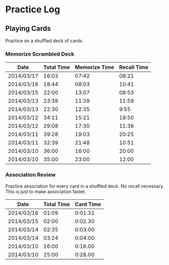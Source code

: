 # Practice Log

## Playing Cards

Practice on a shuffled deck of cards.

### Memorize Scrambled Deck

| Date       | Total Time | Memorize Time | Recall Time |
| ---------- | ---------- | ------------- | ----------- |
| 2014/03/17 | 16:03      | 07:42         | 08:21       |
| 2014/03/16 | 18:44      | 08:03         | 10:41       |
| 2014/03/15 | 22:00      | 13:07         | 08:53       |
| 2014/03/13 | 23:38      | 11:39         | 11:59       |
| 2014/03/13 | 22:30      | 12:35         | 9:55        |
| 2014/03/12 | 34:11      | 15:21         | 18:50       |
| 2014/03/12 | 29:08      | 17:30         | 11:38       |
| 2014/03/11 | 39:28      | 19:03         | 20:25       |
| 2014/03/11 | 32:39      | 21:48         | 10:51       |
| 2014/03/10 | 36:00      | 16:00         | 20:00       |
| 2014/03/10 | 35:00      | 23:00         | 12:00       |

### Association Review

Practice association for every card in a shuffled deck. No recall necessary.
This is just to make association faster.

| Date       | Total Time | Card Time  |
| ---------- | ---------- | ---------- |
| 2014/03/16 | 01:09      | 0:01.32    |
| 2014/03/15 | 02:00      | 0:02.30    |
| 2014/03/14 | 02:35      | 0:03.00    |
| 2014/03/14 | 03:24      | 0:04.00    |
| 2014/03/10 | 16:00      | 0:18.00    |
| 2014/03/10 | 25:00      | 0:28.00    |
